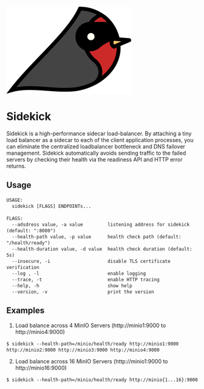 ![sidekick](sidekick_logo.png)

# Sidekick
Sidekick is a high-performance sidecar load-balancer. By attaching a tiny load balancer as a sidecar to each of the client application processes, you can eliminate the centralized loadbalancer bottleneck and DNS failover management.  Sidekick automatically avoids sending traffic to the failed servers by checking their health via the readiness API and HTTP error returns.

## Usage

```
USAGE:
  sidekick [FLAGS] ENDPOINTs...

FLAGS:
  --adsdress value, -a value         listening address for sidekick (default: ":8080")
  --health-path value, -p value      health check path (default: "/health/ready")
  --health-duration value, -d value  health check duration (default: 5s)
  --insecure, -i                     disable TLS certificate verification
  --log , -l                         enable logging
  --trace, -t                        enable HTTP tracing
  --help, -h                         show help
  --version, -v                      print the version
```

## Examples

1. Load balance across 4 MinIO Servers (http://minio1:9000 to http://minio4:9000)
```
$ sidekick --health-path=/minio/health/ready http://minio1:9000 http://minio2:9000 http://minio3:9000 http://minio4:9000
```

2. Load balance across 16 MinIO Servers (http://minio1:9000 to http://minio16:9000)
```
$ sidekick --health-path=/minio/health/ready http://minio{1...16}:9000
```
